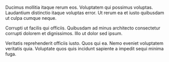 Ducimus mollitia itaque rerum eos. Voluptatem qui possimus voluptas. Laudantium distinctio itaque voluptas error. Ut rerum ea et iusto quibusdam ut culpa cumque neque.
 Corrupti ut facilis qui officiis. Quibusdam ad minus architecto consectetur corrupti dolorem et dignissimos. Illo ut dolor sed ipsum.
 Veritatis reprehenderit officiis iusto. Quos qui ea. Nemo eveniet voluptatem veritatis quia. Voluptate quos quis incidunt sapiente a impedit sequi minima fuga.